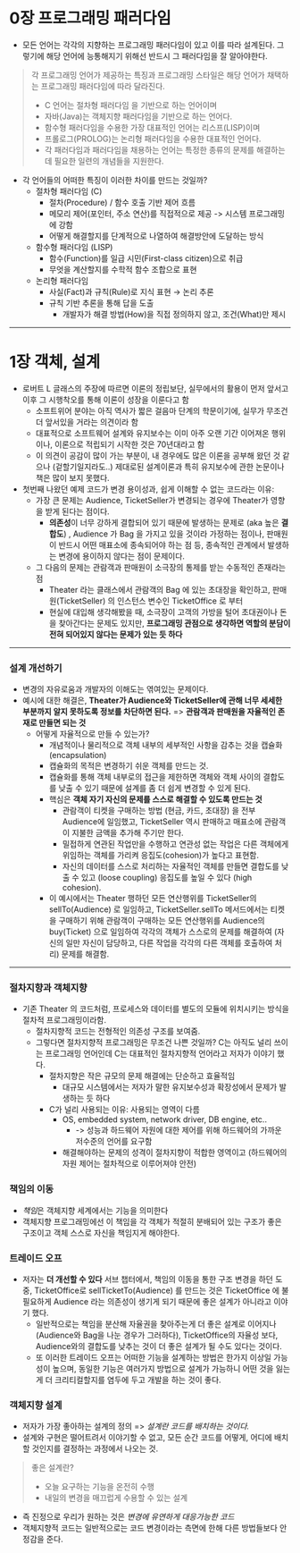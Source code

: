 # 0장 프로그래밍 패러다임

- 모든 언어는 각각의 지향하는 프로그래밍 패러다임이 있고 이를 따라 설계된다. 그렇기에 해당 언어에 능통해지기 위해선 반드시 그 패러다임을 잘 알아야한다.

> 각 프로그래밍 언어가 제공하는 특징과 프로그래밍 스타일은 해당 언어가 채택하는 프로그래밍 패러다임에 따라 달라진다. 
> - C 언어는 절차형 패러다임 을 기반으로 하는 언어이며 
>- 자바(Java)는 객체지향 패러다임을 기반으로 하는 언어다. 
>- 함수형 패러다임을 수용한 가장 대표적인 언어는 리스프(LISP)이며 
>- 프롤로그(PROLOG)는 논리형 패러다임을 수용한 대표적인 언어다. 
>- 각 패러다임과 패러다임을 채용하는 언어는 특정한 종류의 문제를 해결하는 데 필요한 일련의 개념들을 지원한다.
- 각 언어들의 어떠한 특징이 이러한 차이를 만드는 것일까?
  - 절차형 패러다임 (C)
    - 절차(Procedure) / 함수 호출 기반 제어 흐름
    - 메모리 제어(포인터, 주소 연산)를 직접적으로 제공 -> 시스템 프로그래밍에 강함
    - 어떻게 해결할지를 단계적으로 나열하여 해결방안에 도달하는 방식
  - 함수형 패러다임 (LISP)
    - 함수(Function)를 일급 시민(First-class citizen)으로 취급
    - 무엇을 계산할지를 수학적 함수 조합으로 표현
  - 논리형 패러다임
    - 사실(Fact)과 규칙(Rule)로 지식 표현 → 논리 추론
    - 규칙 기반 추론을 통해 답을 도출
      - 개발자가 해결 방법(How)을 직접 정의하지 않고, 조건(What)만 제시

----
# 1장 객체, 설계

- 로버트 L 글래스의 주장에 따르면 이론의 정립보단, 실무에서의 활용이 먼저 앞서고 이후 그 시행착오를 통해 이론이 성장을 이룬다고 함
  - 소프트위어 분야는 아직 역사가 짧은 걸음마 단계의 학문이기에, 실무가 무조건 더 앞서있을 거라는 의견이라 함
  - 대표적으로 소프트웨어 설계와 유지보수는 이미 아주 오랜 기간 이어져온 행위이나, 이론으로 적립되기 시작한 것은 70년대라고 함
  - 이 의견이 공감이 많이 가는 부분이, 내 경우에도 많은 이론을 공부해 왔던 것 같으나 (겉할기일지라도..) 제대로된 설계이론과 특히 유지보수에 관한 논문이나 책은 많이 보지 못했다.
- 첫번째 나왔던 예제 코드가 변경 용이성과, 쉽게 이해할 수 없는 코드라는 이유:
  - 가장 큰 문제는 Audience, TicketSeller가 변경되는 경우에 Theater가 영향을 받게 된다는 점이다.
    - **의존성**이 너무 강하게 결합되어 있기 때문에 발생하는 문제로 (aka 높은 **결합도**) , Audience 가 Bag 을 가지고 있을 것이라 가정하는 점이나, 판매원이 반드시 어떤 매표소에 종속되어야 하는 점 등, 종속적인 관계에서 발생하는 변경에 용이하지 않다는 점이 문제이다.
  - 그 다음의 문제는 관람객과 판매원이 소극장의 통제를 받는 수동적인 존재라는 점
    - Theater 라는 클래스에서 관람객의 Bag 에 있는 초대장을 확인하고, 판매원(TicketSeller) 의 인스턴스 변수인 TicketOffice 로 부터 
    - 현실에 대입해 생각해봤을 때, 소극장이 고객의 가방을 털어 초대권이나 돈을 찾아간다는 문제도 있지만, **프로그래밍 관점으로 생각하면 역할의 분담이 전혀 되어있지 않다는 문제가 있는 듯 하다**
----
### 설계 개선하기
- 변경의 자유로움과 개발자의 이해도는 엮여있는 문제이다.
- 예시에 대한 해결은, **Theater가 Audience와 TicketSeller에 관해 너무 세세한 부분까지 알지 못하도록 정보를 차단하면 된다.** => **관람객과 판매원을 자율적인 존재로 만들면 되는 것** 
  - 어떻게 자율적으로 만들 수 있는가?
    - 개념적이나 물리적으로 객체 내부의 세부적인 사항을 감추는 것을 캡슐화(encapsulation)
    - 캡슐화의 목적은 변경하기 쉬운 객체를 만드는 것. 
    - 캡슐화를 통해 객체 내부로의 접근을 제한하면 객체와 객체 사이의 결합도를 낮출 수 있기 때문에 설계를 좀 더 쉽게 변경할 수 있게 된다.
    - 핵심은 **객체 자기 자신의 문제를 스스로 해결할 수 있도록 만드는 것**
      - 관람객이 티켓을 구매하는 방법 (현금, 카드, 초대장) 을 전부 Audience에 일임했고, TicketSeller 역시 판매하고 매표소에 관람객이 지불한 금액을 추가해 주기만 한다.
      - 밀접하게 연관된 작업만을 수행하고 연관성 없는 작업은 다른 객체에게 위임하는 객체를 가리켜 응집도(cohesion)가 높다고 표현함. 
      - 자신의 데이터를 스스로 처리하는 자율적인 객체를 만들면 결합도를 낮출 수 있고 (loose coupling) 응집도를 높일 수 있다 (high cohesion).
    - 이 예시에서는 Theater 행하던 모든 연산행위를 TicketSeller의 sellTo(Audience) 로 일임하고, TicketSeller.sellTo 메서드에서는 티켓을 구매하기 위해 관람객이 구매하는 모든 연산행위를 Audience의 buy(Ticket) 으로 일임하여 각각의 객체가 스스로의 문제를 해결하여 (자신의 일만 자신이 담당하고, 다른 작업을 각각의 다른 객체를 호출하여 처리) 문제를 해결함.
---
### 절차지향과 객체지향
- 기존 Theater 의 코드처럼, 프로세스와 데이터를 별도의 모듈에 위치시키는 방식을 절차적 프로그래밍이라함.
  - 절차지향적 코드는 전형적인 의존성 구조를 보여줌.
  - 그렇다면 절차지향적 프로그래밍은 무조건 나쁜 것일까? C는 아직도 널리 쓰이는 프로그래밍 언어인데 C는 대표적인 절차지향적 언어라고 저자가 이야기 했다. 
    - 절차지향은 작은 규모의 문제 해결에는 단순하고 효율적임
      - 대규모 시스템에서는 저자가 말한 유지보수성과 확장성에서 문제가 발생하는 듯 하다
    - C가 널리 사용되는 이유: 사용되는 영역이 다름
      - OS, embedded system, network driver, DB engine, etc.. 
        - -> 성능과 하드웨어 자원에 대한 제어를 위해 하드웨어의 가까운 저수준의 언어를 요구함
      - 해결해야하는 문제의 성격이 절차지향이 적합한 영역이고 (하드웨어의 자원 제어는 절차적으로 이루어져야 안전) 

### 책임의 이동
- *책임*은 객체지향 세계에서는 기능을 의미한다
- 객체지향 프로그래밍에선 이 책임을 각 객체가 적절히 분배되어 있는 구조가 좋은 구조이고 객체 스스로 자신을 책임지게 해야한다.

### 트레이드 오프
- 저자는 **더 개선할 수 있다** 서브 챕터에서, 책임의 이동을 통한 구조 변경을 하던 도중, TicketOffice로 sellTicketTo(Audience) 를 만드는 것은 TicketOffice 에 불필요하게 Audience 라는 의존성이 생기게 되기 때문에 좋은 설계가 아니라고 이야기 했다. 
  - 일반적으로는 책임을 분산해 자율권을 찾아주는게 더 좋은 설계로 이어지나(Audience와 Bag을 나눈 경우가 그러하다), TicketOffice의 자율성 보다, Audience와의 결합도를 낮추는 것이 더 좋은 설계가 될 수도 있다는 것이다.
  - 또 이러한 트레이드 오프는 어떠한 기능을 설계하는 방법은 한가지 이상일 가능성이 높으며, 동일한 기능은 여러가지 방법으로 설계가 가능하니 어떤 것을 잃는게 더 크리티컬할지를 염두에 두고 개발을 하는 것이 좋다.

### 객체지향 설계
- 저자가 가장 좋아하는 설계의 정의 => _설계란 코드를 배치하는 것이다._
- 설계와 구현은 떨어트려서 이야기할 수 없고, 모든 순간 코드를 어떻게, 어디에 배치할 것인지를 결정하는 과정에서 나오는 것.
>좋은 설계란?
>  - 오늘 요구하는 기능을 온전히 수행
>  - 내일의 변경을 매끄럽게 수용할 수 있는 설계
- 즉 진정으로 우리가 원하는 것은 _변경에 유연하게 대응가능한 코드_
- 객체지향적 코드는 일반적으로는 코드 변경이라는 측면에 한해 다른 방법들보다 안정감을 준다.